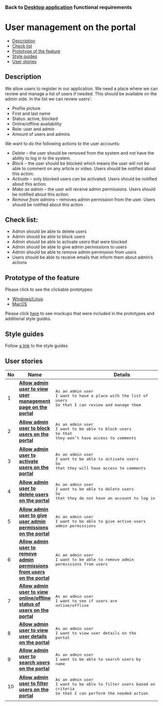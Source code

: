 ### Back to [Desktop application](/sports_hub_portal/desktop_application_features/desktop_application_features_list/) functional requirements

# User management on the portal

- [Description](#description)
- [Check list](#check-list)
- [Prototype of the feature](#prototype-of-the-feature)
- [Style guides](#style-guides)
- [User stories](#user-stories)

## Description

We allow users to register in our application. We need a place where we can review and manage a list of users if needed. This should be available on the admin side. In the list we can review users’:
  - Profile picture
  - First and last name
  - Status: active, blocked
  - Online/offline availability
  - Role: user and admin
  - Amount of users and admins

We want to do the following actions to the user accounts:
  - <i>Delete</i> – the user should be removed from the system and not have the ability to log in to the system.
  - <i>Block</i> – the user should be blocked which means the user will not be able to comment on any article or video. Users should be notified about this action.
  - <i>Activate</i> – only blocked users can be activated. Users should be notified about this action.
  - <i>Make as admin</i> – the user will receive admin permissions. Users should be notified about this action.
  - <i>Remove from admins</i> – removes admin permission from the user. Users should be notified about this action.

## Check list:

  - Admin should be able to delete users
  - Admin should be able to block users
  - Admin should be able to activate users that were blocked
  - Admin should be able to give admin permissions to users
  - Admin should be able to remove admin permission from users
  - Users should be able to receive emails that inform them about admin’s actions

## Prototype of the feature

Please click to see the clickable prototypes:
  - [Windows/Linux](https://www.figma.com/proto/Hnolb5jv0yOOhMl64QM2ZH/User-Management?page-id=8500%3A1255&node-id=8500%3A1388&viewport=266%2C48%2C0.04&scaling=min-zoom&starting-point-node-id=8500%3A1388)
  - [MacOS](https://www.figma.com/proto/Hnolb5jv0yOOhMl64QM2ZH/User-Management?page-id=0%3A1073&node-id=8500%3A4067&viewport=266%2C48%2C0.05&scaling=min-zoom&starting-point-node-id=8500%3A4067)

Please click [here](https://www.figma.com/file/Hnolb5jv0yOOhMl64QM2ZH/User-Management?node-id=0%3A1073) to see mockups that were included in the prototypes and additional style guides.

## Style guides

Follow [a link](https://www.figma.com/proto/0zkkf5WC77OSpvyD6YXpFE/Style-guides?page-id=0%3A1&node-id=19%3A5368&viewport=266%2C48%2C0.54&scaling=min-zoom&starting-point-node-id=19%3A5368) to the style guides

## User stories

No           |      Name     |   Details
------------ | ------------- | -------------
1 |[**Allow admin user to view user management page on the portal**](/sports_hub_portal/desktop_application_features/user_management/user_stories/create_user_management_page_on_the_admin_side)|<pre>As an admin user<br>I want to have a place with the list of users<br>So that I can review and manage them</pre>
2 |[**Allow admin user to block users on the portal**](/sports_hub_portal/desktop_application_features/user_management/user_stories/block_user)|<pre>As an admin user<br>I want to be able to block users<br>So that they won’t have access to comments</pre>
3 |[**Allow admin user to activate users on the portal**](/sports_hub_portal/desktop_application_features/user_management/user_stories/activate_user)|<pre>As an admin user<br>I want to be able to activate users<br>So that they will have access to comments</pre>
4 |[**Allow admin user to delete users on the portal**](/sports_hub_portal/desktop_application_features/user_management/user_stories/delete_user)|<pre>As an admin user<br>I want to be able to delete users<br>So that they do not have an account to log in to the system</pre>
5 |[**Allow admin user to give user admin permissions on the portal**](/sports_hub_portal/desktop_application_features/user_management/user_stories/give_user_admin_permissions)|<pre>As an admin user<br>I want to be able to give active users admin permissions</pre>
6 |[**Allow admin user to remove admin permissions from users on the portal**](/sports_hub_portal/desktop_application_features/user_management/user_stories/remove_admin_permissions_from_the_user)|<pre>As an admin user<br>I want to be able to remove admin permissions from users</pre>
7 |[**Allow admin user to view online/offline status of users on the portal**](/sports_hub_portal/desktop_application_features/user_management/user_stories/view_online_offline_status_of_the_users)|<pre>As an admin user<br>I want to see if users are online/offline</pre>
8 |[**Allow admin user to view user details on the portal**](/sports_hub_portal/web_application_features/user_management/user_stories/view_user_details)|<pre>As an admin user<br>I want to view user details on the portal</pre>
9 |[**Allow admin user to search users on the portal**](/sports_hub_portal/desktop_application_features/user_management/user_stories/search_users)|<pre>As an admin user<br>I want to be able to search users by name</pre>
10 |[**Allow admin user to filter users on the portal**](/sports_hub_portal/desktop_application_features/user_management/user_stories/filter_users)|<pre>As an admin user<br>I want to be able to filter users based on criteria<br>So that I can perform the needed action</pre>
